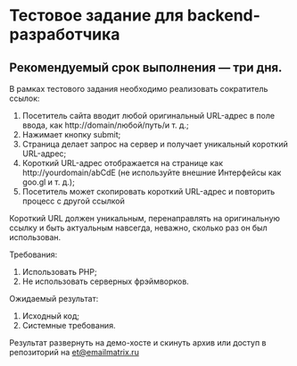 # Тестовое задание для backend-разработчика

## Рекомендуемый срок выполнения —  три дня.

В рамках тестового задания необходимо реализовать сократитель ссылок:
1. Посетитель сайта вводит любой оригинальный URL-адрес в поле ввода, как http://domain/любой/путь/и т. д.;
2. Нажимает кнопку submit;
3. Страница делает запрос на сервер и получает уникальный короткий URL-адрес;
4. Короткий URL-адрес отображается на странице как http://yourdomain/abCdE (не используйте внешние Интерфейсы как goo.gl и т. д.);
5. Посетитель может скопировать короткий URL-адрес и повторить процесс с другой ссылкой

Короткий URL должен уникальным, перенаправлять на оригинальную ссылку и быть актуальным навсегда, неважно, сколько раз он был использован.

Требования:
1. Использовать PHP;
2. Не использовать серверных фрэймворков.

Ожидаемый результат:
1. Исходный код;
2. Системные требования.

Результат развернуть на демо-хосте и скинуть архив или доступ в репозиторий на et@emailmatrix.ru
